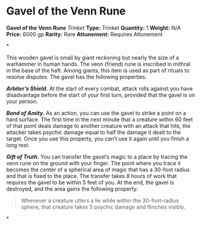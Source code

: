 # Gavel of the Venn Rune

**Gavel of the Venn Rune**
_Trinket_
**Type:** Trinket
**Quantity:** 1
**Weight:** N/A
**Price:** 6000 gp
**Rarity:** Rare
**Attunement:** Requires Attunement

*<p>This wooden gavel is small by giant reckoning but nearly the size of a warhammer in human hands. The venn (friend) rune is inscribed in mithral in the base of the haft. Among giants, this item is used as part of rituals to resolve disputes. The gavel has the following properties.

***Arbiter’s Shield.*** At the start of every combat, attack rolls against you have disadvantage before the start of your first turn, provided that the gavel is on your person.

***Bond of Amity.*** As an action, you can use the gavel to strike a point on a hard surface. The first time in the next minute that a creature within 60 feet of that point deals damage to another creature with an attack that hits, the attacker takes psychic damage equal to half the damage it dealt to the target. Once you use this property, you can’t use it again until you finish a long rest.

***Gift of Truth.*** You can transfer the gavel’s magic to a place by tracing the venn rune on the ground with your finger. The point where you trace it becomes the center of a spherical area of magic that has a 30-foot radius and that is fixed to the place. The transfer takes 8 hours of work that requires the gavel to be within 5 feet of you. At the end, the gavel is destroyed, and the area gains the following property:</p>
<blockquote>
Whenever a creature utters a lie while within the 30-foot-radius sphere, that creature takes 5 psychic damage and flinches visibly.
</blockquote>*